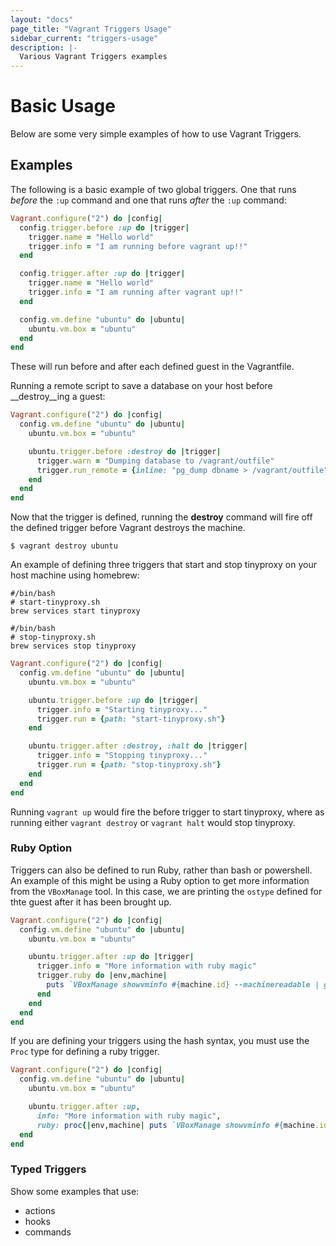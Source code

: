 ```yaml
---
layout: "docs"
page_title: "Vagrant Triggers Usage"
sidebar_current: "triggers-usage"
description: |-
  Various Vagrant Triggers examples
---
```


# Basic Usage

Below are some very simple examples of how to use Vagrant Triggers.

## Examples

The following is a basic example of two global triggers. One that runs _before_
the `:up` command and one that runs _after_ the `:up` command:

```ruby
Vagrant.configure("2") do |config|
  config.trigger.before :up do |trigger|
    trigger.name = "Hello world"
    trigger.info = "I am running before vagrant up!!"
  end

  config.trigger.after :up do |trigger|
    trigger.name = "Hello world"
    trigger.info = "I am running after vagrant up!!"
  end

  config.vm.define "ubuntu" do |ubuntu|
    ubuntu.vm.box = "ubuntu"
  end
end
```

These will run before and after each defined guest in the Vagrantfile.

Running a remote script to save a database on your host before __destroy__ing a
guest:

```ruby
Vagrant.configure("2") do |config|
  config.vm.define "ubuntu" do |ubuntu|
    ubuntu.vm.box = "ubuntu"

    ubuntu.trigger.before :destroy do |trigger|
      trigger.warn = "Dumping database to /vagrant/outfile"
      trigger.run_remote = {inline: "pg_dump dbname > /vagrant/outfile"}
    end
  end
end
```

Now that the trigger is defined, running the __destroy__ command will fire off
the defined trigger before Vagrant destroys the machine.

```shell
$ vagrant destroy ubuntu
```

An example of defining three triggers that start and stop tinyproxy on your host
machine using homebrew:

```shell
#/bin/bash
# start-tinyproxy.sh
brew services start tinyproxy
```

```shell
#/bin/bash
# stop-tinyproxy.sh
brew services stop tinyproxy
```

```ruby
Vagrant.configure("2") do |config|
  config.vm.define "ubuntu" do |ubuntu|
    ubuntu.vm.box = "ubuntu"

    ubuntu.trigger.before :up do |trigger|
      trigger.info = "Starting tinyproxy..."
      trigger.run = {path: "start-tinyproxy.sh"}
    end

    ubuntu.trigger.after :destroy, :halt do |trigger|
      trigger.info = "Stopping tinyproxy..."
      trigger.run = {path: "stop-tinyproxy.sh"}
    end
  end
end
```

Running `vagrant up` would fire the before trigger to start tinyproxy, where as
running either `vagrant destroy` or `vagrant halt` would stop tinyproxy.

### Ruby Option

Triggers can also be defined to run Ruby, rather than bash or powershell. An
example of this might be using a Ruby option to get more information from the `VBoxManage`
tool. In this case, we are printing the `ostype` defined for thte  guest after
it has been brought up.

```ruby
Vagrant.configure("2") do |config|
  config.vm.define "ubuntu" do |ubuntu|
    ubuntu.vm.box = "ubuntu"

    ubuntu.trigger.after :up do |trigger|
      trigger.info = "More information with ruby magic"
      trigger.ruby do |env,machine|
        puts `VBoxManage showvminfo #{machine.id} --machinereadable | grep ostype`
      end
    end
  end
end
```

If you are defining your triggers using the hash syntax, you must use the `Proc`
type for defining a ruby trigger.


```ruby
Vagrant.configure("2") do |config|
  config.vm.define "ubuntu" do |ubuntu|
    ubuntu.vm.box = "ubuntu"

    ubuntu.trigger.after :up,
      info: "More information with ruby magic",
      ruby: proc{|env,machine| puts `VBoxManage showvminfo #{machine.id} --machinereadable | grep ostype`}
  end
end
```

### Typed Triggers

Show some examples that use:

* actions
* hooks
* commands
